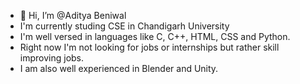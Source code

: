 - 👋 Hi, I’m @Aditya Beniwal
- I'm currently studing CSE in Chandigarh University
- I'm well versed in languages like C, C++, HTML, CSS and Python.
- Right now I'm not looking for jobs or internships but rather skill improving jobs.
- I am also well experienced in Blender and Unity.

<!---
Straizen/Straizen is a ✨ special ✨ repository because its `README.md` (this file) appears on your GitHub profile.
You can click the Preview link to take a look at your changes.
--->

